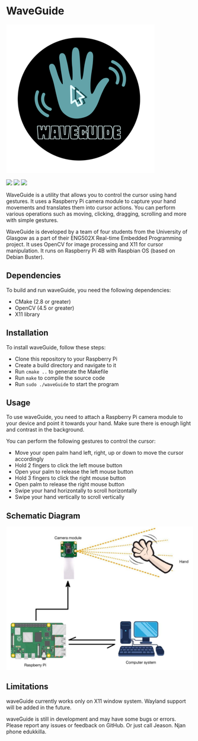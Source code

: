 # WaveGuide

![WaveGuide logo](images/waveguide.png "WaveGuide")


![](https://avatars.githubusercontent.com/u/63003253?s=50&v=4)
![](https://avatars.githubusercontent.com/u/90235331?s=50&v=4)
![](https://avatars.githubusercontent.com/u/123407842?s=50&v=4)



WaveGuide is a utility that allows you to control the cursor using hand gestures. It uses a Raspberry Pi camera module to capture your hand movements and translates them into cursor actions. You can perform various operations such as moving, clicking, dragging, scrolling and more with simple gestures.

WaveGuide is developed by a team of four students from the University of Glasgow as a part of their ENG502X Real-time Embedded Programming project. It uses OpenCV for image processing and X11 for cursor manipulation. It runs on Raspberry Pi 4B with Raspbian OS (based on Debian Buster).

## Dependencies

To build and run waveGuide, you need the following dependencies:

- CMake (2.8 or greater)
- OpenCV (4.5 or greater)
- X11 library

## Installation

To install waveGuide, follow these steps:

- Clone this repository to your Raspberry Pi
- Create a build directory and navigate to it
- Run `cmake ..` to generate the Makefile
- Run `make` to compile the source code
- Run `sudo ./waveGuide` to start the program

## Usage

To use waveGuide, you need to attach a Raspberry Pi camera module to your device and point it towards your hand. Make sure there is enough light and contrast in the background.

You can perform the following gestures to control the cursor:

- Move your open palm hand left, right, up or down to move the cursor accordingly
- Hold 2 fingers to click the left mouse button
- Open your palm to release the left mouse button
- Hold 3 fingers to click the right mouse button
- Open palm to release the right mouse button
- Swipe your hand horizontally to scroll horizontally
- Swipe your hand vertically to scroll vertically

## Schematic Diagram

![schematic diagram](images/schematicDiagram.jpeg "SchematicDiagram")

## Limitations

waveGuide currently works only on X11 window system. Wayland support will be added in the future.

waveGuide is still in development and may have some bugs or errors. Please report any issues or feedback on GitHub. Or just call Jeason. Njan phone edukkilla.
